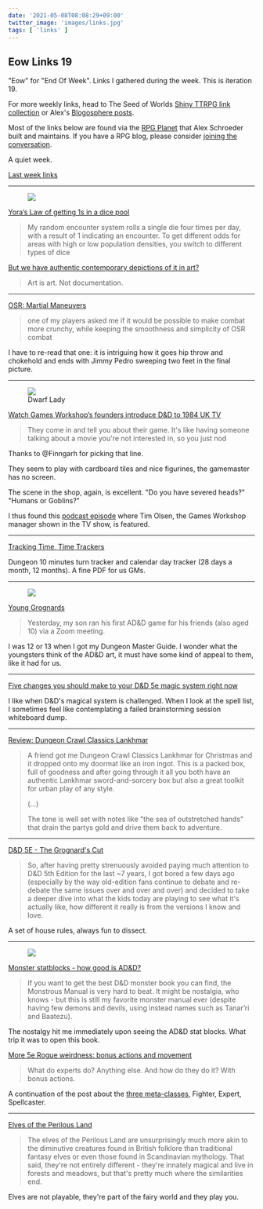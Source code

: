 ```yaml
---
date: '2021-05-08T08:08:29+09:00'
twitter_image: 'images/links.jpg'
tags: [ 'links' ]
---
```


## Eow Links 19

"Eow" for "End Of Week". Links I gathered during the week. This is iteration 19.

For more weekly links, head to The Seed of Worlds [Shiny TTRPG link collection](https://seedofworlds.blogspot.com/search/label/weekly%20links) or Alex's [Blogosphere posts](https://alexschroeder.ch/wiki/Blogosphere).

Most of the links below are found via the [RPG Planet](https://campaignwiki.org/rpg/) that Alex Schroeder built and maintains. If you have a RPG blog, please consider [joining the conversation](https://campaignwiki.org/wiki/Planet/Please_join!).

A quiet week.

[Last week links](20210502.html?t=Eow_Links_18&f=eow19)

<hr/>

<figure class="right smallest">
<a href="https://github.com/jmettraux/rpg.scad/blob/2bb4003de0b1feee70836f5e1b206b72ba636e41/_stl/dicetower.stl"><img src="images/20210508_double1.jpg" loading="lazy" /></a>
<figcaption>
</figcaption>
</figure>

[Yora’s Law of getting 1s in a dice pool](http://spriggans-den.com/2021/05/07/yoras-law-of-getting-1s-in-a-dice-pool/)

> My random encounter system rolls a single die four times per day, with a result of 1 indicating an encounter. To get different odds for areas with high or low population densities, you switch to different types of dice

[But we have authentic contemporary depictions of it in art?](http://spriggans-den.com/2021/05/02/but-we-have-authentic-contemporary-depictions-of-it-in-art/)

> Art is art. Not documentation.

<hr/>

[OSR: Martial Maneuvers](https://www.remixesandrevelations.com/2021/05/osr-martial-maneuvers.html)

> one of my players asked me if it would be possible to make combat more crunchy, while keeping the smoothness and simplicity of OSR combat

I have to re-read that one: it is intriguing how it goes hip throw and chokehold and ends with Jimmy Pedro sweeping two feet in the final picture.

<hr/>

<figure class="right smallest">
<a href="https://www.youtube.com/watch?v=PKZuafM-bwg"><img src="images/20210508_dwarflady.jpg" loading="lazy" /></a>
<figcaption>
Dwarf Lady
</figcaption>
</figure>

[Watch Games Workshop’s founders introduce D&D to 1984 UK TV](https://www.geeknative.com/131160/watch-games-workshops-founders-introduce-dd-to-1984-uk-tv/)

> They come in and tell you about their game. It's like having someone talking about a movie you're not interested in, so you just nod

Thanks to @Finngarh for picking that line.

They seem to play with cardboard tiles and nice figurines, the gamemaster has no screen.

The scene in the shop, again, is excellent. "Do you have severed heads?" "Humans or Goblins?"

I thus found this [podcast episode](https://thegrognardfiles.com/2017/04/18/episode-12-part-1-games-workshop-citadel-with-tim-olsen/) where Tim Olsen, the Games Workshop manager shown in the TV show, is featured.

<hr/>

[Tracking Time, Time Trackers](https://therecouldhavebeensnakes.wordpress.com/2021/05/04/tracking-time-time-trackers/)

Dungeon 10 minutes turn tracker and calendar day tracker (28 days a month, 12 months). A fine PDF for us GMs.

<hr/>

<figure class="right smallest">
<a href="https://bxblackrazor.blogspot.com/2021/05/young-grognards.html"><img src="images/20210508_dmg.jpg" loading="lazy" /></a>
<figcaption>
</figcaption>
</figure>

[Young Grognards](https://bxblackrazor.blogspot.com/2021/05/young-grognards.html)

> Yesterday, my son ran his first AD&D game for his friends (also aged 10) via a Zoom meeting.

I was 12 or 13 when I got my Dungeon Master Guide. I wonder what the youngsters think of the AD&D art, it must have some kind of appeal to them, like it had for us.

<hr/>

[Five changes you should make to your D&D 5e magic system right now](https://gnomestew.com/five-changes-you-should-make-to-your-dd-5e-magic-system-right-now/)

I like when D&D's magical system is challenged. When I look at the spell list, I sometimes feel like contemplating a failed brainstorming session whiteboard dump.

<hr/>

[Review: Dungeon Crawl Classics Lankhmar](http://seedofworlds.blogspot.com/2021/05/review-dungeon-crawl-classics-lankhmar.html)

> A friend got me Dungeon Crawl Classics Lankhmar for Christmas and it dropped onto my doormat like an iron ingot. This is a packed box, full of goodness and after going through it all you both have an authentic Lankhmar sword-and-sorcery box but also a great toolkit for urban play of any style.
>
> (...)
>
> The tone is well set with notes like "the sea of outstretched hands" that drain the partys gold and drive them back to adventure.

<hr/>

[D&D 5E - The Grognard's Cut](https://mystical-trash-heap.blogspot.com/2021/05/d-5e-grognards-cut.html)

> So, after having pretty strenuously avoided paying much attention to D&D 5th Edition for the last ~7 years, I got bored a few days ago (especially by the way old-edition fans continue to debate and re-debate the same issues over and over and over) and decided to take a deeper dive into what the kids today are playing to see what it's actually like, how different it really is from the versions I know and love.

A set of house rules, always fun to dissect.

<hr/>

<figure class="right">
<a href="https://methodsetmadness.blogspot.com/2021/05/monster-statblocks-how-good-is-ad.html"><img src="images/20210508_griffon.png" loading="lazy" /></a>
<figcaption>
</figcaption>
</figure>

[Monster statblocks - how good is AD&D?](https://methodsetmadness.blogspot.com/2021/05/monster-statblocks-how-good-is-ad.html)

> If you want to get the best D&D monster book you can find, the Monstrous Manual is very hard to beat. It might be nostalgia, who knows - but this is still my favorite monster manual ever (despite having few demons and devils, using instead names such as Tanar’ri and Baatezu).

The nostalgy hit me immediately upon seeing the AD&D stat blocks. What trip it was to open this book.

[More 5e Rogue weirdness: bonus actions and movement](https://methodsetmadness.blogspot.com/2021/05/more-5e-rogue-weirdness-bonus-actions.html)

> What do experts do? Anything else. And how do they do it? With bonus actions.

A continuation of the post about the [three meta-classes](http://methodsetmadness.blogspot.com/2021/01/the-curious-case-of-5e-rogue.html), Fighter, Expert, Spellcaster.

<hr/>

[Elves of the Perilous Land](http://www.trollishdelver.com/2021/05/elves-of-perilous-land.html)

> The elves of the Perilous Land are unsurprisingly much more akin to the diminutive creatures found in British folklore than traditional fantasy elves or even those found in Scandinavian mythology. That said, they're not entirely different - they're innately magical and live in forests and meadows, but that's pretty much where the similarities end.

Elves are not playable, they're part of the fairy world and they play you.

